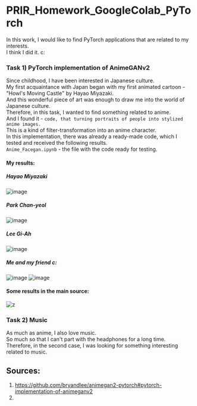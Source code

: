 # PRIR_Homework_GoogleColab_PyTorch
In this work, I would like to find PyTorch applications that are related to my interests.\
I think I did it. c:
### Task 1) PyTorch implementation of AnimeGANv2
Since childhood, I have been interested in Japanese culture.\
My first acquaintance with Japan began with my first animated cartoon - "Howl's Moving Castle" by Hayao Miyazaki.\
And this wonderful piece of art was enough to draw me into the world of Japanese culture.\
Therefore, in this task, I wanted to find something related to anime.\
And I found it - ```code, that turning portraits of people into stylized anime images.```\
This is a kind of filter-transformation into an anime character. \
In this implementation, there was already a ready-made code, which I tested and received the following results.\
```Anime_Facegan.ipynb``` - the file with the code ready for testing.
#### My results:
##### Hayao Miyazaki
![image](https://user-images.githubusercontent.com/72127610/147855133-e17c24ae-1402-465a-a013-168db35211d9.png)
##### Park Chan-yeol
![image](https://user-images.githubusercontent.com/72127610/147855256-c93b74c3-621d-4f80-ad18-ef5df2e3dbaa.png)
##### Lee Gi-Ah
![image](https://user-images.githubusercontent.com/72127610/147856320-3177bd2e-9353-4ed3-b347-12eace0b2bfc.png)
##### Me and my friend c:
![image](https://user-images.githubusercontent.com/72127610/147855726-3ba21239-d066-4663-9f19-82e5031a2747.png)
![image](https://user-images.githubusercontent.com/72127610/147856063-b1cc4808-6160-4bc7-a3e6-1f5f6930d102.png)

#### Some results in the main source:
![z](https://user-images.githubusercontent.com/72127610/147854771-313e6229-27e2-4159-9e7f-a78d085cb926.jpg)
### Task 2) Music
As much as anime, I also love music.\
So much so that I can't part with the headphones for a long time.\
Therefore, in the second case, I was looking for something interesting related to music.
## Sources:
1) https://github.com/bryandlee/animegan2-pytorch#pytorch-implementation-of-animeganv2
3) 
